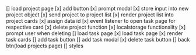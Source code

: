 [] load project page
    [x] add button
    [x] prompt modal 
    [x] store input into new project object
    [x] send project to project list
    [x] render project list into project cards
    [x] assign data id
    [x] event listener to open task page for respective card
    [x] delete project function
    [x] localstorage functionality
    [x] prompt user when deleting
[] load task page
    [x] load task page
    [x] render task cards
    [] add task button
    [] add task modal
    [x] delete task button
    [] back btn(load projects page)
[] styles


